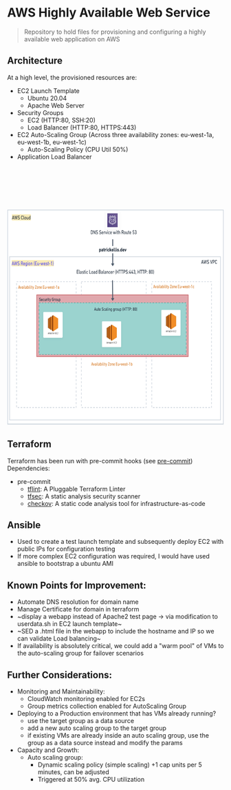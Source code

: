 # AWS Highly Available Web Service
> Repository to hold files for provisioning and configuring a highly available web application on AWS

## Architecture
At a high level, the provisioned resources are:
- EC2 Launch Template
    - Ubuntu 20.04
    - Apache Web Server
- Security Groups
    - EC2 (HTTP:80, SSH:20)
    - Load Balancer (HTTP:80, HTTPS:443)
- EC2 Auto-Scaling Group (Across three availability zones: eu-west-1a, eu-west-1b, eu-west-1c)
    - Auto-Scaling Policy (CPU Util 50%)
- Application Load Balancer
<p align="center">
    <img src="https://github.com/patrickellis/AWS-Highly-Available-WebApp/blob/main/images/Architecture-diagram.png" style="width:700px; height:500px; padding-top:100px;"/>
</p>

## Terraform
Terraform has been run with pre-commit hooks (see [pre-commit](https://pre-commit.com/))
Dependencies:
- pre-commit
    - [tflint](https://github.com/terraform-linters/tflint): A Pluggable Terraform Linter
    - [tfsec](https://aquasecurity.github.io/tfsec/): A static analysis security scanner
    - [checkov](https://github.com/bridgecrewio/checkov): A static code analysis tool for infrastructure-as-code

## Ansible 
- Used to create a test launch template and subsequently deploy EC2 with public IPs for configuration testing
- If more complex EC2 configuration was required, I would have used ansible to bootstrap a ubuntu AMI 

## Known Points for Improvement:
- Automate DNS resolution for domain name
- Manage Certificate for domain in terraform
- ~display a webapp instead of Apache2 test page -> via modification to userdata.sh in EC2 launch template~
- ~SED a .html file in the webapp to include the hostname and IP so we can validate Load balancing~
- If availability is absolutely critical, we could add a "warm pool" of VMs to the auto-scaling group for failover scenarios

## Further Considerations: 
- Monitoring and Maintainability:
    - CloudWatch monitoring enabled for EC2s
    - Group metrics collection enabled for AutoScaling Group
- Deploying to a Production environment that has VMs already running? 
    - use the target group as a data source
    - add a new auto scaling group to the target group
    - if existing VMs are already inside an auto scaling group, use the group as a data source instead and modify the params
- Capacity and Growth:
    - Auto scaling group:
        - Dynamic scaling policy (simple scaling) +1 cap units per 5 minutes, can be adjusted
        - Triggered at 50% avg. CPU utilization
